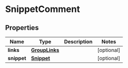 # SnippetComment

## Properties
Name | Type | Description | Notes
------------ | ------------- | ------------- | -------------
**links** | [**GroupLinks**](GroupLinks.md) |  |  [optional]
**snippet** | [**Snippet**](Snippet.md) |  |  [optional]
